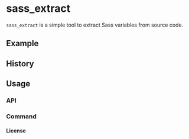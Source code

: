 # sass_extract

`sass_extract` is a simple tool to extract Sass variables from source code.

## Example

<!-- #include ../README.md "Example" -->

## History

<!-- #include ../README.md "History" -->

## Usage

### API

<!-- #include ../README.md "API" -->

### Command

<!-- #include ../README.md "Command" -->

#### License

<!-- #include ../README.md "License" -->
